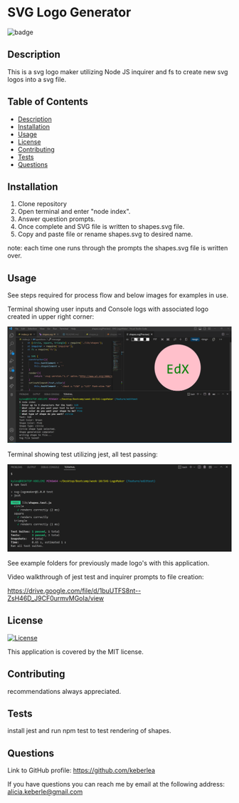 # SVG Logo Generator
  
![badge](https://img.shields.io/badge/License-MIT-yellow.svg)
  

## Description
This is a svg logo maker utilizing Node JS inquirer and fs to create new svg logos into a svg file.

## Table of Contents
- [Description](#Description)
- [Installation](#Installation)
- [Usage](#Usage)
- [License](#License)
- [Contributing](#Contributing)
- [Tests](#Tests)
- [Questions](#Questions)

## Installation
1. Clone repository 
2. Open terminal and enter "node index". 
3. Answer question prompts. 
4. Once complete and SVG file is written to shapes.svg file. 
5. Copy and paste file or rename shapes.svg to desired name. 

note: each time one runs through the prompts the shapes.svg file is written over.

## Usage
See steps required for process flow and below images for examples in use.

Terminal showing user inputs and Console logs with associated logo created in upper right corner:

![Alt text](Images/terminalandSVG.png) 

Terminal showing test utilizing jest, all test passing:

![Alt text](Images/npmTestTerminal.png)

See example folders for previously made logo's with this application.

Video walkthrough of jest test and inquirer prompts to file creation:

https://drive.google.com/file/d/1buUTFS8nt--ZsH46D_J9CF0urmvMGoIa/view

## License 
  
[![License](https://img.shields.io/badge/License-MIT-yellow.svg)](https://opensource.org/licenses/https://opensource.org/licenses/MIT)

This application is covered by the MIT license.
  
## Contributing
recommendations always appreciated.

## Tests
install jest and run npm test to test rendering of shapes.

## Questions
Link to GitHub profile: https://github.com/keberlea
  
If you have questions you can reach me by email at the following address: alicia.keberle@gmail.com
  

